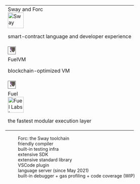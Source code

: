 
<div class="container">

<div class="col">
<table>
    <tr>
        <td>
            <div class="container">
                <div class="col">Sway and Forc</div>
                <div class="col">
                    <img src="./images/sway_logo.png" width=50px alt="Sway" class="circular--square"/>
                </div>
            </div>
            <p class="smallersize">
            smart-contract language and developer experience
            </p>
        </td>
    </tr>
    <tr>
        <td>
            <img src="./images/right_arrow.png" width=25px alt="<-" style="filter: invert(70%); transform: rotate(90deg);"/>
        </td>
    </tr>
    <tr>
        <td>
        FuelVM
        <p class="smallersize">
        blockchain-optimized VM
        </p>
        </td>
    </tr>
    <tr>
        <td>
            <img src="./images/right_arrow.png" width=25px alt="<-" style="filter: invert(70%); transform: rotate(90deg);"/>
        </td>
    </tr>
    <tr>
        <td>
            <div class="container">
                <div class="col">Fuel</div>
                <div class="col">
                    <img src="./images/fuel_logo.png" width=50px alt="Fuel Labs logo"/>
                </div>
            </div>
            <p class="smallersize">
            the fastest modular execution layer
            </p>
        </td>
    </tr>
</table>
</div>

<div class="col">
<dl class="smallersize">
    <dd>Forc: the Sway toolchain</dd>
    <dd>friendly compiler</dd>
    <dd>built-in testing infra</dd>
    <dd>extensive SDK</dd>
    <dd>extensive standard library</dd>
    <dd>VSCode plugin</dd>
    <dd>language server (since May 2021)</dd>
    <dd>built-in debugger + gas profiling + code coverage (WIP)</dd>
</dl>
</div>

</div>
